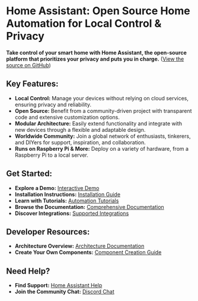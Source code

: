 # Home Assistant: Open Source Home Automation for Local Control & Privacy

**Take control of your smart home with Home Assistant, the open-source platform that prioritizes your privacy and puts you in charge.**  ([View the source on GitHub](https://github.com/home-assistant/core))

## Key Features:

*   **Local Control:** Manage your devices without relying on cloud services, ensuring privacy and reliability.
*   **Open Source:** Benefit from a community-driven project with transparent code and extensive customization options.
*   **Modular Architecture:** Easily extend functionality and integrate with new devices through a flexible and adaptable design.
*   **Worldwide Community:** Join a global network of enthusiasts, tinkerers, and DIYers for support, inspiration, and collaboration.
*   **Runs on Raspberry Pi & More:** Deploy on a variety of hardware, from a Raspberry Pi to a local server.

## Get Started:

*   **Explore a Demo:** [Interactive Demo](https://demo.home-assistant.io)
*   **Installation Instructions:** [Installation Guide](https://home-assistant.io/getting-started/)
*   **Learn with Tutorials:** [Automation Tutorials](https://home-assistant.io/getting-started/automation/)
*   **Browse the Documentation:** [Comprehensive Documentation](https://home-assistant.io/docs/)
*   **Discover Integrations:** [Supported Integrations](https://home-assistant.io/integrations/)

## Developer Resources:

*   **Architecture Overview:** [Architecture Documentation](https://developers.home-assistant.io/docs/architecture_index/)
*   **Create Your Own Components:** [Component Creation Guide](https://developers.home-assistant.io/docs/creating_component_index/)

## Need Help?

*   **Find Support:** [Home Assistant Help](https://home-assistant.io/help/)
*   **Join the Community Chat:** [Discord Chat](https://www.home-assistant.io/join-chat/)